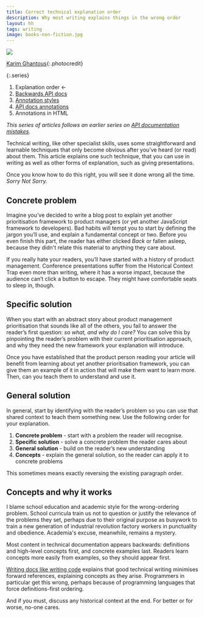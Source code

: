 ```yaml
---
title: Correct technical explanation order
description: Why most writing explains things in the wrong order
layout: hh
tags: writing
image: books-non-fiction.jpg
---
```


![](books-non-fiction.jpg)

[Karim Ghantous](https://unsplash.com/photos/JHTlgIpNyQA){:.photocredit}

{:.series}
1. Explanation order ←
2. [Backwards API docs](api-docs-backwards)
3. [Annotation styles](annotations)
4. [API docs annotations](api-docs-annotations)
5. Annotations in HTML

_This series of articles follows an earlier series on [API documentation mistakes](api-documentation-mistakes)._

Technical writing, like other specialist skills, uses some straightforward and learnable techniques that only become obvious after you’ve heard (or read) about them.
This article explains one such technique, that you can use in writing as well as other forms of explanation, such as giving presentations.

Once you know how to do this right, you will see it done wrong all the time.
_Sorry Not Sorry._

## Concrete problem

Imagine you’ve decided to write a blog post to explain yet another prioritisation framework to product managers (or yet another JavaScript framework to developers).
Bad habits will tempt you to start by defining the jargon you’ll use, and explain a fundamental concept or two.
Before you even finish this part, the reader has either clicked _Back_ or fallen asleep, because they didn't relate this material to anything they care about.

If you really hate your readers, you’ll have started with a history of product management.
Conference presentations suffer from the Historical Context Trap even more than writing, where it has a worse impact, because the audience can’t click a button to escape.
They might have comfortable seats to sleep in, though.

## Specific solution

When you start with an abstract story about product management prioritisation that sounds like all of the others, you fail to answer the reader’s first question: _so what, and why do I care?_
You can solve this by pinpointing the reader’s problem with their current prioritisation approach, and why they need the new framework your explanation will introduce.

Once you have established that the product person reading your article will benefit from learning about yet another prioritisation framework, you can give them an example of it in action that will make them want to learn more.
Then, can you teach them to understand and use it.

## General solution

In general, start by identifying with the reader’s problem so you can use that shared context to teach them something new.
Use the following order for your explanation.

1. **Concrete problem** - start with a problem the reader will recognise.
2. **Specific solution** - solve a concrete problem the reader cares about
3. **General solution** - build on the reader’s new understanding
4. **Concepts** - explain the general solution, so the reader can apply it to concrete problems

This sometimes means exactly reversing the existing paragraph order.

## Concepts and why it works

I blame school education and academic style for the wrong-ordering problem.
School curricula train us not to question or justify the relevance of the problems they set, perhaps due to their original purpose as busywork to train a new generation of industrial revolution factory workers in punctuality and obedience.
Academia's excuse, meanwhile, remains a mystery.

Most content in technical documentation appears backwards: definitions and high-level concepts first, and concrete examples last.
Readers learn concepts more easily from examples, so they should appear first.

[Writing docs like writing code](developers-bad-documentation#writing-docs-like-writing-code) explains that good technical writing minimises forward references, explaining concepts as they arise.
Programmers in particular get this wrong, perhaps because of programming languages that force definitions-first ordering.

And if you must, discuss any historical context at the end.
For better or for worse, no-one cares.
